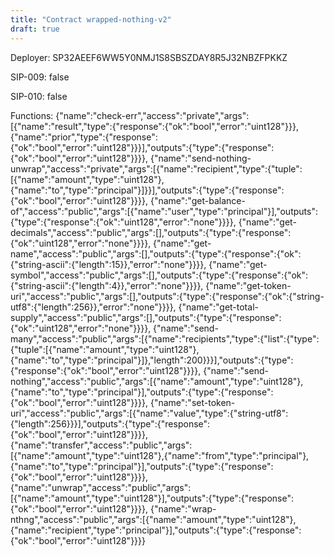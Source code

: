 ```yaml
---
title: "Contract wrapped-nothing-v2"
draft: true
---
```

Deployer: SP32AEEF6WW5Y0NMJ1S8SBSZDAY8R5J32NBZFPKKZ

SIP-009: false

SIP-010: false

Functions:
{"name":"check-err","access":"private","args":[{"name":"result","type":{"response":{"ok":"bool","error":"uint128"}}},{"name":"prior","type":{"response":{"ok":"bool","error":"uint128"}}}],"outputs":{"type":{"response":{"ok":"bool","error":"uint128"}}}}, {"name":"send-nothing-unwrap","access":"private","args":[{"name":"recipient","type":{"tuple":[{"name":"amount","type":"uint128"},{"name":"to","type":"principal"}]}}],"outputs":{"type":{"response":{"ok":"bool","error":"uint128"}}}}, {"name":"get-balance-of","access":"public","args":[{"name":"user","type":"principal"}],"outputs":{"type":{"response":{"ok":"uint128","error":"none"}}}}, {"name":"get-decimals","access":"public","args":[],"outputs":{"type":{"response":{"ok":"uint128","error":"none"}}}}, {"name":"get-name","access":"public","args":[],"outputs":{"type":{"response":{"ok":{"string-ascii":{"length":15}},"error":"none"}}}}, {"name":"get-symbol","access":"public","args":[],"outputs":{"type":{"response":{"ok":{"string-ascii":{"length":4}},"error":"none"}}}}, {"name":"get-token-uri","access":"public","args":[],"outputs":{"type":{"response":{"ok":{"string-utf8":{"length":256}},"error":"none"}}}}, {"name":"get-total-supply","access":"public","args":[],"outputs":{"type":{"response":{"ok":"uint128","error":"none"}}}}, {"name":"send-many","access":"public","args":[{"name":"recipients","type":{"list":{"type":{"tuple":[{"name":"amount","type":"uint128"},{"name":"to","type":"principal"}]},"length":200}}}],"outputs":{"type":{"response":{"ok":"bool","error":"uint128"}}}}, {"name":"send-nothing","access":"public","args":[{"name":"amount","type":"uint128"},{"name":"to","type":"principal"}],"outputs":{"type":{"response":{"ok":"bool","error":"uint128"}}}}, {"name":"set-token-uri","access":"public","args":[{"name":"value","type":{"string-utf8":{"length":256}}}],"outputs":{"type":{"response":{"ok":"bool","error":"uint128"}}}}, {"name":"transfer","access":"public","args":[{"name":"amount","type":"uint128"},{"name":"from","type":"principal"},{"name":"to","type":"principal"}],"outputs":{"type":{"response":{"ok":"bool","error":"uint128"}}}}, {"name":"unwrap","access":"public","args":[{"name":"amount","type":"uint128"}],"outputs":{"type":{"response":{"ok":"bool","error":"uint128"}}}}, {"name":"wrap-nthng","access":"public","args":[{"name":"amount","type":"uint128"},{"name":"recipient","type":"principal"}],"outputs":{"type":{"response":{"ok":"bool","error":"uint128"}}}}
